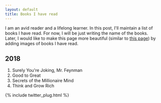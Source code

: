 ```yaml
---
layout: default
title: Books I have read
---
```


I am an avid reader and a lifelong learner. In this post, I'll maintain a list of books I have read. For now, I will be just writing the name of the books. Later, I would like to make this page more beautiful (similar to [this page](https://jameskle.com/reads)) by adding images of books I have read.

## 2018

1. Surely You're Joking, Mr. Feynman
2. Good to Great
3. Secrets of the Millionaire Mind
4. Think and Grow Rich

{% include twitter_plug.html %}



